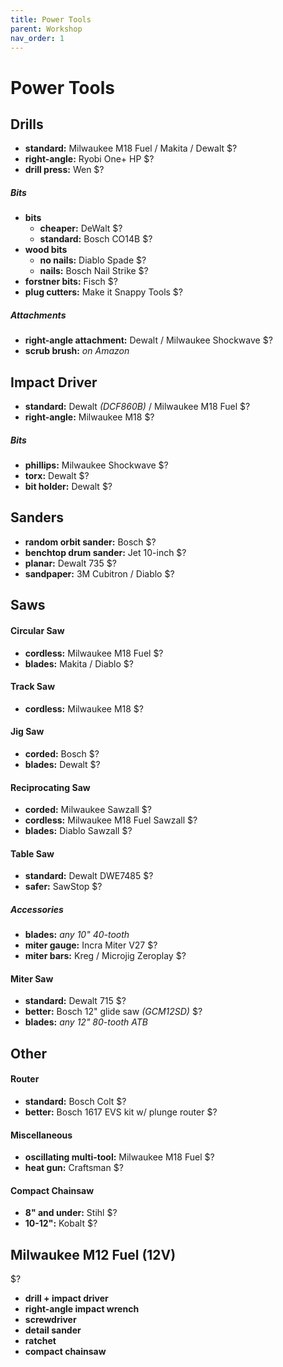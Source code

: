 ```yaml
---
title: Power Tools
parent: Workshop
nav_order: 1
---
```

# Power Tools

## Drills

- **standard:** Milwaukee M18 Fuel / Makita / Dewalt $?
- **right-angle:** Ryobi One+ HP $?
- **drill press:** Wen $?

##### Bits

- **bits** 
	- **cheaper:** DeWalt $?
	- **standard:** Bosch CO14B $?
- **wood bits** 
	- **no nails:** Diablo Spade $?
	- **nails:** Bosch Nail Strike $?
- **forstner bits:** Fisch $?
- **plug cutters:** Make it Snappy Tools $?

##### Attachments

- **right-angle attachment:** Dewalt / Milwaukee Shockwave $?
- **scrub brush:** *on Amazon*

## Impact Driver

- **standard:** Dewalt *(DCF860B)* / Milwaukee M18 Fuel $?
- **right-angle:** Milwaukee M18 $?

##### Bits

- **phillips:** Milwaukee Shockwave $?
- **torx:** Dewalt $?
- **bit holder:** Dewalt $?

## Sanders

- **random orbit sander:** Bosch $?
- **benchtop drum sander:** Jet 10-inch $?
- **planar:** Dewalt 735 $?
- **sandpaper:** 3M Cubitron / Diablo $?

## Saws

#### Circular Saw

- **cordless:** Milwaukee M18 Fuel $?
- **blades:** Makita / Diablo $?

#### Track Saw

- **cordless:** Milwaukee M18 $?

#### Jig Saw

- **corded:** Bosch $?
- **blades:** Dewalt $?

#### Reciprocating Saw
 
- **corded:** Milwaukee Sawzall $?
- **cordless:** Milwaukee M18 Fuel Sawzall $?
- **blades:** Diablo Sawzall $?

#### Table Saw

- **standard:** Dewalt DWE7485 $?
- **safer:** SawStop $?

##### Accessories

- **blades:** *any 10" 40-tooth*
- **miter gauge:** Incra Miter V27 $?
- **miter bars:** Kreg / Microjig Zeroplay $?

#### Miter Saw

- **standard:** Dewalt 715 $?
- **better:** Bosch 12" glide saw *(GCM12SD)*  $?
- **blades:** *any 12" 80-tooth ATB*

## Other

#### Router

- **standard:** Bosch Colt $?
- **better:** Bosch 1617 EVS kit w/ plunge router $?

#### Miscellaneous

- **oscillating multi-tool:** Milwaukee M18 Fuel $?
- **heat gun:** Craftsman $?

#### Compact Chainsaw

- **8" and under:** Stihl $?
- **10-12":** Kobalt $?

## Milwaukee M12 Fuel (12V)

 $?
- **drill + impact driver** 
- **right-angle impact wrench** 
- **screwdriver** 
- **detail sander** 
- **ratchet**
- **compact chainsaw** 
